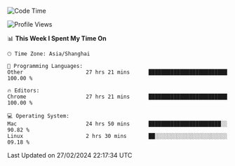 <!--START_SECTION:waka-->
![Code Time](http://img.shields.io/badge/Code%20Time-1%2C971%20hrs%208%20mins-blue)

![Profile Views](http://img.shields.io/badge/Profile%20Views-0-blue)

📊 **This Week I Spent My Time On** 

```text
🕑︎ Time Zone: Asia/Shanghai

💬 Programming Languages: 
Other                    27 hrs 21 mins      █████████████████████████   100.00 % 

🔥 Editors: 
Chrome                   27 hrs 21 mins      █████████████████████████   100.00 % 

💻 Operating System: 
Mac                      24 hrs 50 mins      ███████████████████████░░   90.82 % 
Linux                    2 hrs 30 mins       ██░░░░░░░░░░░░░░░░░░░░░░░   09.18 % 
```


 Last Updated on 27/02/2024 22:17:34 UTC
<!--END_SECTION:waka-->
